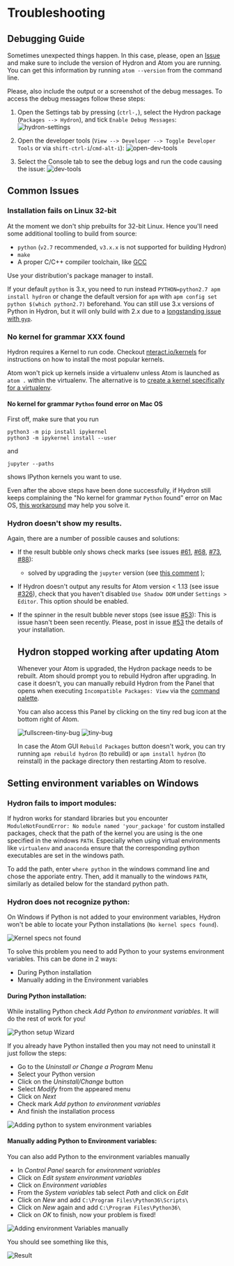 # Troubleshooting

## Debugging Guide

Sometimes unexpected things happen.
In this case, please, open an [Issue](https://github.com/nteract/hydron/issues) and make sure to include the version of Hydron and Atom you are running. You can get this information by running `atom --version` from the command line.

Please, also include the output or a screenshot of the debug messages. To access the debug messages follow these steps:

1. Open the Settings tab by pressing (`ctrl-,`), select the Hydron package (`Packages --> Hydron`), and tick `Enable Debug Messages`:
   ![hydron-settings](https://cloud.githubusercontent.com/assets/6199391/23463294/df273cf2-fe88-11e6-95e3-0be765973035.png)

2. Open the developer tools (`View --> Developer --> Toggle Developer Tools` or via `shift-ctrl-i`/`cmd-alt-i`):
   ![open-dev-tools](https://cloud.githubusercontent.com/assets/6199391/23463624/27db48fc-fe8a-11e6-8f68-f0159bc26362.png)

3. Select the Console tab to see the debug logs and run the code causing the issue:
   ![dev-tools](https://cloud.githubusercontent.com/assets/6199391/23463305/e4750a9a-fe88-11e6-906e-d19ab90ac309.png)

## Common Issues

### Installation fails on Linux 32-bit

At the moment we don't ship prebuilts for 32-bit Linux. Hence you'll need some additional toolling to build from source:

- `python` (`v2.7` recommended, `v3.x.x` is not supported for building Hydron)
- `make`
- A proper C/C++ compiler toolchain, like [GCC](https://gcc.gnu.org/)

Use your distribution's package manager to install.

If your default `python` is 3.x, you need to run instead `PYTHON=python2.7 apm install hydron` or change the default version for `apm` with `apm config set python $(which python2.7)` beforehand. You can still use 3.x versions of Python in Hydron, but it will only build with 2.x due to a [longstanding issue with `gyp`](https://bugs.chromium.org/p/gyp/issues/detail?id=36).

### No kernel for grammar XXX found

Hydron requires a Kernel to run code. Checkout [nteract.io/kernels](https://nteract.io/kernels) for instructions on how to install the most popular kernels.

Atom won't pick up kernels inside a virtualenv unless Atom is launched as `atom .` within the virtualenv. The alternative is to [create a kernel specifically for a virtualenv](http://www.alfredo.motta.name/create-isolated-jupyter-ipython-kernels-with-pyenv-and-virtualenv/).

#### No kernel for grammar `Python` found error on Mac OS

First off, make sure that you run

```
python3 -m pip install ipykernel
python3 -m ipykernel install --user
```

and

```
jupyter --paths
```

shows IPython kernels you want to use.

Even after the above steps have been done successfully, if Hydron still keeps complaining the "No kernel for grammar `Python` found" error on Mac OS, [this workaround](https://github.com/nteract/hydron/issues/1074#issuecomment-514080192) may help you solve it.

### Hydron doesn't show my results.

Again, there are a number of possible causes and solutions:

- If the result bubble only shows check marks (see issues
  [#61](https://github.com/nteract/hydron/issues/61),
  [#68](https://github.com/nteract/hydron/issues/68),
  [#73](https://github.com/nteract/hydron/issues/73),
  [#88](https://github.com/nteract/hydron/issues/88)):

  - solved by upgrading the `jupyter` version (see [this
    comment](https://github.com/nteract/hydron/issues/88#issuecomment-136761769) );

- If Hydron doesn't output any results for Atom version < 1.13 (see issue
  [#326](https://github.com/nteract/hydron/issues/326)), check that you haven't disabled
  `Use Shadow DOM` under `Settings > Editor`. This option should be enabled.

- If the spinner in the result bubble never stops (see issue
  [#53](https://github.com/nteract/hydron/issues/53)): This is issue hasn't
  been seen recently. Please, post in issue
  [#53](https://github.com/nteract/hydron/issues/53) the details of your
  installation.

  ## Hydron stopped working after updating Atom

  Whenever your Atom is upgraded, the Hydron package needs to be rebuilt. Atom should prompt you to rebuild Hydron after upgrading. In case it doesn't, you can manually rebuild Hydron from the Panel that opens when executing `Incompatible Packages: View` via the [command palette](https://flight-manual.atom.io/getting-started/sections/atom-basics/#command-palette).

  You can also access this Panel by clicking on the tiny red bug icon at the bottom right of Atom.

  ![fullscreen-tiny-bug](https://user-images.githubusercontent.com/10860657/38326862-1c5b9cac-3804-11e8-9c08-7d020650288e.png)
  ![tiny-bug](https://user-images.githubusercontent.com/32625394/38327162-2bfa86a6-380d-11e8-8ff5-aab77393a834.png)

  In case the Atom GUI `Rebuild Packages` button doesn't work, you can try running `apm rebuild hydron` (to rebuild) or `apm install hydron` (to reinstall) in the package directory then restarting Atom to resolve.

## Setting environment variables on Windows

### Hydron fails to import modules:

If hydron works for standard libraries but you encounter `ModuleNotFoundError: No module named 'your_package'` for custom installed packages, check that the path of the kernel you are using is the one specified in the windows `PATH`. Especially when using virtual environments like `virtualenv` and `anaconda` ensure that the corresponding python executables are set in the windows path.

To add the path, enter `where python` in the windows command line and chose the apporiate entry. Then, add it manually to the windows `PATH`, similarly as detailed below for the standard python path.

### Hydron does not recognize python:

On Windows if Python is not added to your environment variables, Hydron won't be able to locate your Python installations (`No kernel specs found`).

![Kernel specs not found](https://preview.ibb.co/jw40ta/Screenshot_40.png)

To solve this problem you need to add Python to your systems environment variables. This can be done in 2 ways:

- During Python installation
- Manually adding in the Environment variables

#### During Python installation:

While installing Python check _Add Python to environment variables_. It will do the rest of work for you!

![Python setup Wizard](https://preview.ibb.co/d8w8eF/Screenshot_48.png)

If you already have Python installed then you may not need to uninstall it just follow the steps:

- Go to the _Uninstall or Change a Program_ Menu
- Select your Python version
- Click on the _Uninstall/Change_ button
- Select _Modify_ from the appeared menu
- Click on _Next_
- Check mark _Add python to environment variables_
- And finish the installation process

![Adding python to system environment variables](https://d2mxuefqeaa7sj.cloudfront.net/s_72AB4F9B801403E4852A7178F94F1BB891F67B88E721FB948C0DB4747940E7E2_1504306245381_Uninstall.gif)

#### Manually adding Python to Environment variables:

You can also add Python to the environment variables manually

- In _Control Panel_ search for _environment variables_
- Click on _Edit system environment variables_
- Click on _Environment variables_
- From the _System variables_ tab select _Path_ and click on _Edit_
- Click on _New_ and add `C:\Program Files\Python36\Scripts\`
- Click on _New_ again and add `C:\Program Files\Python36\`
- Click on _OK_ to finish, now your problem is fixed!

![Adding environment Variables manually](https://media.giphy.com/media/xT9IgpHU1lZEoVxQFW/giphy.gif)

You should see something like this,

![Result](https://d2mxuefqeaa7sj.cloudfront.net/s_72AB4F9B801403E4852A7178F94F1BB891F67B88E721FB948C0DB4747940E7E2_1504306452541_test.gif)
